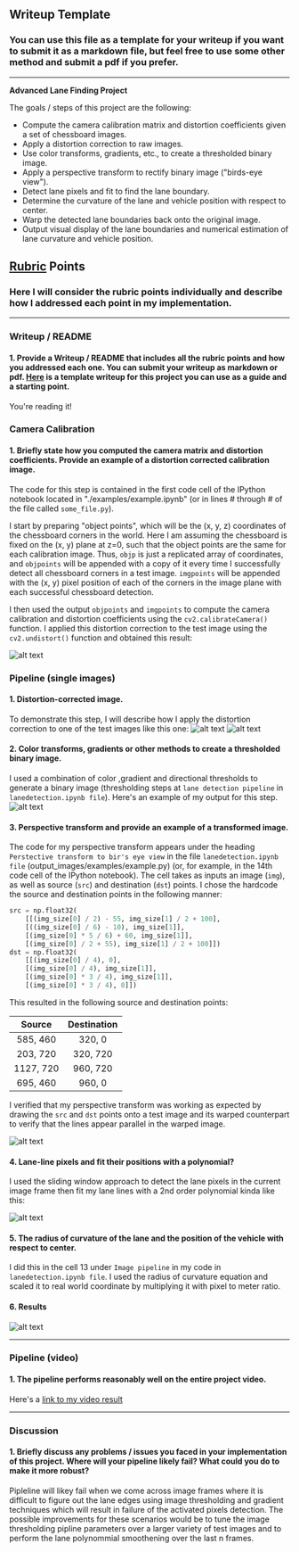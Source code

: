 ## Writeup Template

### You can use this file as a template for your writeup if you want to submit it as a markdown file, but feel free to use some other method and submit a pdf if you prefer.

---

**Advanced Lane Finding Project**

The goals / steps of this project are the following:

* Compute the camera calibration matrix and distortion coefficients given a set of chessboard images.
* Apply a distortion correction to raw images.
* Use color transforms, gradients, etc., to create a thresholded binary image.
* Apply a perspective transform to rectify binary image ("birds-eye view").
* Detect lane pixels and fit to find the lane boundary.
* Determine the curvature of the lane and vehicle position with respect to center.
* Warp the detected lane boundaries back onto the original image.
* Output visual display of the lane boundaries and numerical estimation of lane curvature and vehicle position.

[//]: # (Image References)

[image1]: ./examples/undistort_output.png "Undistorted"
[image2]: ./test_images/test1.jpg "Road Transformed"
[image3]: ./examples/binary_combo_example.jpg "Binary Example"
[image4]: ./examples/warped_straight_lines.jpg "Warp Example"
[image5]: ./examples/color_fit_lines.jpg "Fit Visual"
[image6]: ./examples/example_output.jpg "Output"
[image7]: ./examples/undst.jpg
[image8]: ./examples/result.jpg

[video1]: ./final_video.mp4 "Video"

## [Rubric](https://review.udacity.com/#!/rubrics/571/view) Points

### Here I will consider the rubric points individually and describe how I addressed each point in my implementation.  

---

### Writeup / README

#### 1. Provide a Writeup / README that includes all the rubric points and how you addressed each one.  You can submit your writeup as markdown or pdf.  [Here](https://github.com/udacity/CarND-Advanced-Lane-Lines/blob/master/writeup_template.md) is a template writeup for this project you can use as a guide and a starting point.  

You're reading it!

### Camera Calibration

#### 1. Briefly state how you computed the camera matrix and distortion coefficients. Provide an example of a distortion corrected calibration image.

The code for this step is contained in the first code cell of the IPython notebook located in "./examples/example.ipynb" (or in lines # through # of the file called `some_file.py`).  

I start by preparing "object points", which will be the (x, y, z) coordinates of the chessboard corners in the world. Here I am assuming the chessboard is fixed on the (x, y) plane at z=0, such that the object points are the same for each calibration image.  Thus, `objp` is just a replicated array of coordinates, and `objpoints` will be appended with a copy of it every time I successfully detect all chessboard corners in a test image.  `imgpoints` will be appended with the (x, y) pixel position of each of the corners in the image plane with each successful chessboard detection.  

I then used the output `objpoints` and `imgpoints` to compute the camera calibration and distortion coefficients using the `cv2.calibrateCamera()` function.  I applied this distortion correction to the test image using the `cv2.undistort()` function and obtained this result: 

![alt text][image1]

### Pipeline (single images)

#### 1. Distortion-corrected image.

To demonstrate this step, I will describe how I apply the distortion correction to one of the test images like this one:
![alt text][image2]
![alt text][image7]


#### 2. Color transforms, gradients or other methods to create a thresholded binary image.  

I used a combination of color ,gradient and directional thresholds to generate a binary image (thresholding steps at `lane detection pipeline` in `lanedetection.ipynb file`).  Here's an example of my output for this step.
![alt text][image3]

#### 3. Perspective transform and provide an example of a transformed image.

The code for my perspective transform appears under the heading `Perstective transform to bir's eye view` in the file `lanedetection.ipynb file` (output_images/examples/example.py) (or, for example, in the 14th code cell of the IPython notebook).  The cell takes as inputs an image (`img`), as well as source (`src`) and destination (`dst`) points.  I chose the hardcode the source and destination points in the following manner:

```python
src = np.float32(
    [[(img_size[0] / 2) - 55, img_size[1] / 2 + 100],
    [((img_size[0] / 6) - 10), img_size[1]],
    [(img_size[0] * 5 / 6) + 60, img_size[1]],
    [(img_size[0] / 2 + 55), img_size[1] / 2 + 100]])
dst = np.float32(
    [[(img_size[0] / 4), 0],
    [(img_size[0] / 4), img_size[1]],
    [(img_size[0] * 3 / 4), img_size[1]],
    [(img_size[0] * 3 / 4), 0]])
```

This resulted in the following source and destination points:

| Source        | Destination   | 
|:-------------:|:-------------:| 
| 585, 460      | 320, 0        | 
| 203, 720      | 320, 720      |
| 1127, 720     | 960, 720      |
| 695, 460      | 960, 0        |

I verified that my perspective transform was working as expected by drawing the `src` and `dst` points onto a test image and its warped counterpart to verify that the lines appear parallel in the warped image.

![alt text][image4]

#### 4. Lane-line pixels and fit their positions with a polynomial?

I used the sliding window approach to detect the lane pixels in the current image frame then fit my lane lines with a 2nd order polynomial kinda like this:

![alt text][image5]

#### 5. The radius of curvature of the lane and the position of the vehicle with respect to center.

I did this in the cell 13 under `Image pipeline` in my code in `lanedetection.ipynb file`. I used the radius of curvature equation and scaled it to real world coordinate by multiplying it with pixel to meter ratio.

#### 6. Results



![alt text][image6]

---

### Pipeline (video)

#### 1.  The pipeline performs reasonably well on the entire project video.

Here's a [link to my video result](./final_video.mp4 )

---

### Discussion

#### 1. Briefly discuss any problems / issues you faced in your implementation of this project.  Where will your pipeline likely fail?  What could you do to make it more robust?

Pipleline will likey fail when we come across image frames where it is difficult to figure out the lane edges using image thresholding and gradient techniques which will result in failure of the activated pixels detection. The possible improvements for these scenarios would be to tune the image thresholding pipline parameters over a larger variety of test images and to perform the lane polynommial smoothening over the last n frames.



 
